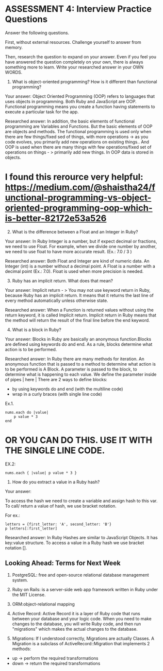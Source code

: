 # ASSESSMENT 4: Interview Practice Questions

Answer the following questions.

First, without external resources. Challenge yourself to answer from memory.

Then, research the question to expand on your answer. Even if you feel you have answered the question completely on your own, there is always something more to learn. Write your researched answer in your OWN WORDS.

1. What is object-oriented programming? How is it different than functional programming?

Your answer:
Object Oriented Programming (OOP) refers to languages that uses objects in programming. Both Ruby and JavaScript are OOP.
Functional programming means you create a function having statements to execute a particular task for the app. 

Researched answer:
In addition, the basic elements of functional programming are Variables and Functions. 
But the basic elements of OOP are objects and methods.
The functional programming is used only when there are few things/fixed sed of things, with more operations -> as you code evolves, you primarily add new operations on existing things..
And OOP is used when there are many things with few operations/fixed set of operations on things - > primarily add new things. 
In OOP data is stored in objects. 
# I found this rerource very helpful: https://medium.com/@shaistha24/functional-programming-vs-object-oriented-programming-oop-which-is-better-82172e53a526

2. What is the difference between a Float and an Integer in Ruby?

Your answer:
In Ruby Integer is a number, but if expect decimal or fractions, we need to use Float. For example, when we divide one number by another, we need to use float to have more accurate result.  (Ex.: 7.0 / 3 )

Researched answer:
Both Float and Integer are kind of numeric data. An Integer (int) is a number without a decimal point. A Float is a number with a decimal point (Ex.: 7.0). Float is used when more precision is needed. 

3. Ruby has an implicit return. What does that mean?

Your answer: 
Implicit return  - > You may not use keyword return in Ruby, because Ruby has an implicit return.  It means that it returns the last line of every method automatically unless otherwise state. 

Researched answer:
When a Function is returned values without using the return keyword, it is called Implicit return. Implicit return in Ruby means that the method will return the result of the final line before the end keyword.

4. What is a block in Ruby?

Your answer:
Blocks in Ruby are basically an anonymous function.Blocks are defined using keywords do and end. As a rule, blocks determine what action is to be performed.  

Researched answer:
In Ruby there are many methods for iteration. An anonymous function that is passed to a method to determine what action is to be performed is A Block. 
A parameter is passed to the block, to determine what is happening to each value. We define the parameter inside of pipes | here | 
There are 2 ways to define blocks:
 - by using keywords do and end (with the multiline code)
 - wrap in a curly braces (with single line code)

 Ex.1.
 
    nums.each do |value|
        p value * 3
    end

# OR YOU CAN DO THIS. USE IT WITH THE SINGLE LINE CODE.
 EX.2:

    nums.each { |value| p value * 3 }


1. How do you extract a value in a Ruby hash?

Your answer:

To access the hash we need to create a variable and assign hash to this var.  To call/ return a value of hash, we use bracket notation.

For ex.:

    letters = {first_letter: 'A', second_letter: 'B'}
    p letters[:first_letter]
                
Researched answer:
In Ruby Hashes are similar to JavaScript Objects. It has key:value structure. To access a value in a Ruby hash we use bracket notation []. 

## Looking Ahead: Terms for Next Week

1. PostgreSQL: free and open-source relational database management system.

2. Ruby on Rails: is a server-side web app framework written in Ruby under the MIT License. 

3. ORM:object-relational mapping

4. Active Record: Active Record it is a layer of Ruby code that runs between your database and your logic code. When you need to make changes to the database, you will write Ruby code, and then run "migrations" 
 which makes the actual changes to the database. 
5. Migrations: If I understood correctly, Migrations are actually Classes. 
A Migration is a subclass of ActiveRecord::Migration that implements 2 methods:
 - up -> perform the required transformations
 - down -> return the required transformations

